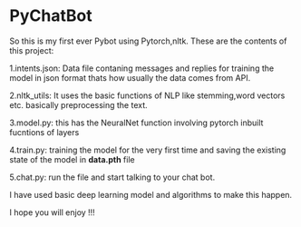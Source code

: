 # PyChatBot
So this is my first ever Pybot using Pytorch,nltk. These are the contents of this project:

1.intents.json: Data file contaning messages and replies for training the model in json format thats how usually the data comes from API.

2.nltk_utils: It uses the basic functions of NLP like stemming,word vectors etc. basically preprocessing the text.

3.model.py: this has the NeuralNet function involving pytorch inbuilt fucntions of layers

4.train.py: training the model for the very first time and saving the existing state of the model in **data.pth** file

5.chat.py: run the file and start talking to your chat bot.

I have used basic deep learning model and algorithms to make this happen.

I hope you will enjoy !!!

